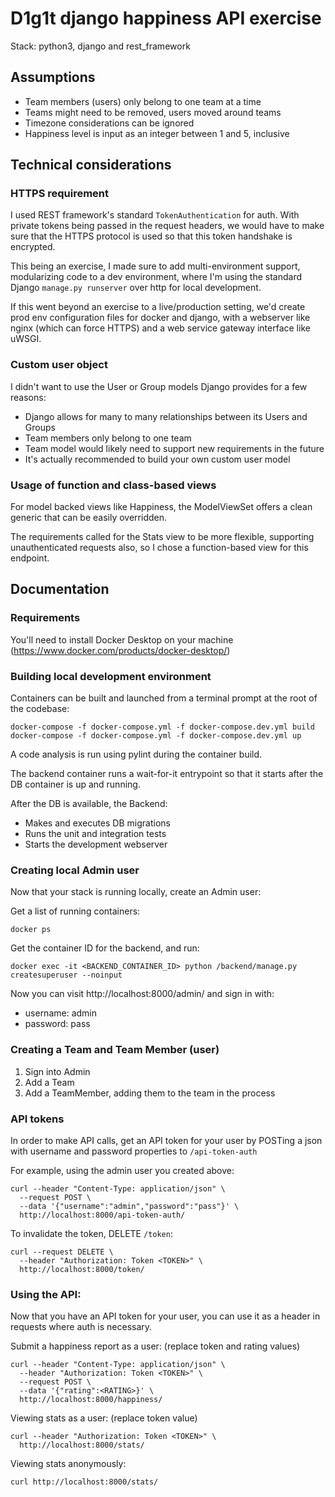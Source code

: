 # D1g1t django happiness API exercise

Stack: python3, django and rest_framework

## Assumptions

- Team members (users) only belong to one team at a time
- Teams might need to be removed, users moved around teams
- Timezone considerations can be ignored
- Happiness level is input as an integer between 1 and 5, inclusive

## Technical considerations

### HTTPS requirement

I used REST framework's standard `TokenAuthentication` for auth. With private tokens being passed in the request headers, we would have to make sure that the HTTPS protocol is used so that this token handshake is encrypted.

This being an exercise, I made sure to add multi-environment support, modularizing code to a dev environment, where I'm using the standard Django `manage.py runserver` over http for local development.

If this went beyond an exercise to a live/production setting, we'd create prod env configuration files for docker and django, with a webserver like nginx (which can force HTTPS) and a web service gateway interface like uWSGI.

### Custom user object

I didn't want to use the User or Group models Django provides for a few reasons:

- Django allows for many to many relationships between its Users and Groups
- Team members only belong to one team
- Team model would likely need to support new requirements in the future
- It's actually recommended to build your own custom user model

### Usage of function and class-based views

For model backed views like Happiness, the ModelViewSet offers a clean generic that can be easily overridden.

The requirements called for the Stats view to be more flexible, supporting unauthenticated requests also, so I chose a function-based view for this endpoint.

## Documentation

### Requirements

You'll need to install Docker Desktop on your machine (https://www.docker.com/products/docker-desktop/)

### Building local development environment

Containers can be built and launched from a terminal prompt at the root of the codebase:
```
docker-compose -f docker-compose.yml -f docker-compose.dev.yml build
docker-compose -f docker-compose.yml -f docker-compose.dev.yml up
```

A code analysis is run using pylint during the container build.

The backend container runs a wait-for-it entrypoint so that it starts after the DB container is up and running.

After the DB is available, the Backend:
- Makes and executes DB migrations
- Runs the unit and integration tests
- Starts the development webserver

### Creating local Admin user

Now that your stack is running locally, create an Admin user:

Get a list of running containers:
```
docker ps
```

Get the container ID for the backend, and run:
```
docker exec -it <BACKEND_CONTAINER_ID> python /backend/manage.py createsuperuser --noinput
```

Now you can visit http://localhost:8000/admin/ and sign in with:
- username: admin
- password: pass

### Creating a Team and Team Member (user)

1) Sign into Admin
2) Add a Team
3) Add a TeamMember, adding them to the team in the process

### API tokens

In order to make API calls, get an API token for your user by POSTing a json with username and password properties to `/api-token-auth`

For example, using the admin user you created above:
```
curl --header "Content-Type: application/json" \
  --request POST \
  --data '{"username":"admin","password":"pass"}' \
  http://localhost:8000/api-token-auth/
```

To invalidate the token, DELETE `/token`:
```
curl --request DELETE \
  --header "Authorization: Token <TOKEN>" \
  http://localhost:8000/token/
```

### Using the API:

Now that you have an API token for your user, you can use it as a header in requests where auth is necessary.

Submit a happiness report as a user: (replace token and rating values)
```
curl --header "Content-Type: application/json" \
  --header "Authorization: Token <TOKEN>" \
  --request POST \
  --data '{"rating":<RATING>}' \
  http://localhost:8000/happiness/
```

Viewing stats as a user: (replace token value)
```
curl --header "Authorization: Token <TOKEN>" \
  http://localhost:8000/stats/
```

Viewing stats anonymously:
```
curl http://localhost:8000/stats/
```
